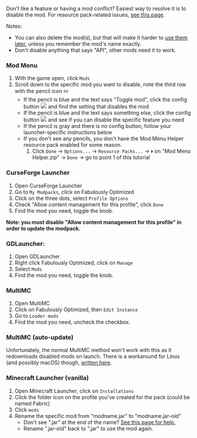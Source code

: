 Don't like a feature or having a mod conflict? Easiest way to resolve it is to disable the mod. For resource pack-related issues, [see this page](https://github.com/Fabulously-Optimized/fabulously-optimized/wiki/Resource-pack-issues).

Notes:
* You can also delete the mod(s), but that will make it harder to [use them later](https://github.com/Fabulously-Optimized/fabulously-optimized/wiki/Adding-more-mods), unless you remember the mod's name exactly.
* Don't disable anything that says "API", other mods need it to work.

### Mod Menu

1. With the game open, click `Mods`
1. Scroll down to the specific mod you want to disable, note the third row with the pencil icon ✏️
   * If the pencil is blue and the text says "Toggle mod", click the config button ![](https://i.ibb.co/j35cBtn/image.png) and find the setting that disables the mod
   * If the pencil is blue and the text says something else, click the config button ![](https://i.ibb.co/j35cBtn/image.png) and see if you can disable the specific feature you need
   * If the pencil is gray and there is no config button, follow your launcher-specific instructions below
   * If you don't see any pencils, you don't have the Mod Menu Helper resource pack enabled for some reason.
        1. Click `Done` -> `Options...` -> `Resource Packs...` -> `⏵` on "Mod Menu Helper.zip" -> `Done` -> go to point 1 of this tutorial

### CurseForge Launcher

1. Open CurseForge Launcher
1. Go to `My Modpacks`, click on Fabulously Optimized
1. Click on the three dots, select `Profile Options`
1. Check "Allow content management for this profile", click `Done`
1. Find the mod you need, toggle the knob.

**Note: you must disable "Allow content management for this profile" in order to update the modpack.**

### GDLauncher:

1. Open GDLauncher
1. Right click Fabulously Optimized, click on `Manage`
1. Select `Mods`
1. Find the mod you need, toggle the knob.
 
### MultiMC

1. Open MultiMC
1. Click on Fabulously Optimized, then `Edit Instance`
1. Go to `Loader mods`
1. Find the mod you need, uncheck the checkbox.

### MultiMC (auto-update)

Unfortunately, the normal MultiMC method won't work with this as it redownloads disabled mods on launch. There is a workaround for Linux (and possibly macOS) though, [written here](https://github.com/Fabulously-Optimized/fabulously-optimized/wiki/Auto-updating-MultiMC-pack#can-i-ignore-some-of-the-mods).
 
### Minecraft Launcher (vanilla)

1. Open Minecraft Launcher, click on `Installations`
1. Click the folder icon on the profile you've created for the pack (could be named Fabric)
1. Click `mods`
1. Rename the specific mod from "modname.jar" to "modname.jar-old"
   * Don't see ".jar" at the end of the name? [See this page for help.](https://www.thewindowsclub.com/show-file-extensions-in-windows)
   * Rename ".jar-old" back to ".jar" to use the mod again.
